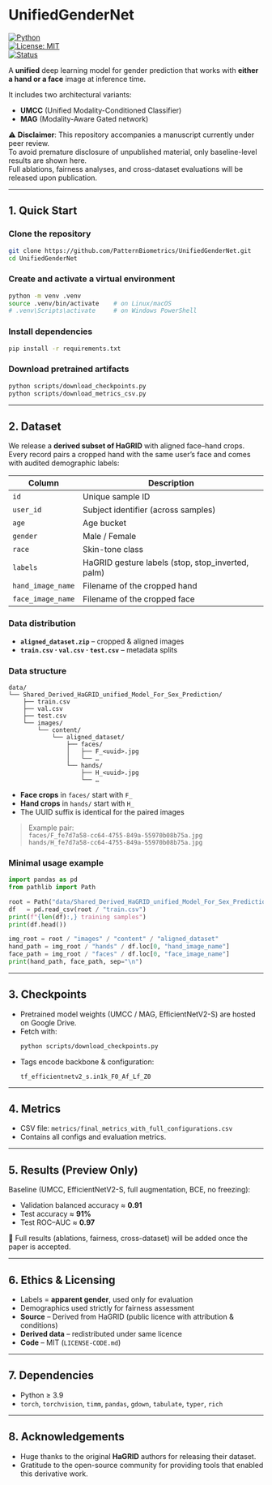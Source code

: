# UnifiedGenderNet  
[![Python](https://img.shields.io/badge/python-3.9%2B-blue.svg)](https://www.python.org/)  
[![License: MIT](https://img.shields.io/badge/License-MIT-green.svg)](LICENSE-CODE.md)  
[![Status](https://img.shields.io/badge/status-under--review-yellow.svg)](#)  

A **unified** deep learning model for gender prediction that works with **either a hand or a face** image at inference time.  

It includes two architectural variants:
- **UMCC** (Unified Modality-Conditioned Classifier)  
- **MAG** (Modality-Aware Gated network)  

⚠️ **Disclaimer**: This repository accompanies a manuscript currently under peer review.  
To avoid premature disclosure of unpublished material, only baseline-level results are shown here.  
Full ablations, fairness analyses, and cross-dataset evaluations will be released upon publication.

---

## 1. Quick Start

### Clone the repository  

```bash
git clone https://github.com/PatternBiometrics/UnifiedGenderNet.git
cd UnifiedGenderNet
```

### Create and activate a virtual environment

```bash
python -m venv .venv
source .venv/bin/activate    # on Linux/macOS
# .venv\Scripts\activate     # on Windows PowerShell
```

### Install dependencies

```bash
pip install -r requirements.txt
```

### Download pretrained artifacts

```bash
python scripts/download_checkpoints.py
python scripts/download_metrics_csv.py
```

---

## 2. Dataset

We release a **derived subset of HaGRID** with aligned face–hand crops.  
Every record pairs a cropped hand with the same user’s face and comes with audited demographic labels:

| Column            | Description                               |
|-------------------|-------------------------------------------|
| `id`              | Unique sample ID                          |
| `user_id`         | Subject identifier (across samples)       |
| `age`             | Age bucket                                |
| `gender`          | Male / Female                             |
| `race`            | Skin-tone class                           |
| `labels`          | HaGRID gesture labels (stop, stop_inverted, palm) |
| `hand_image_name` | Filename of the cropped hand              |
| `face_image_name` | Filename of the cropped face              |

### Data distribution

* **`aligned_dataset.zip`** – cropped & aligned images  
* **`train.csv` · `val.csv` · `test.csv`** – metadata splits  

### Data structure

```
data/
└── Shared_Derived_HaGRID_unified_Model_For_Sex_Prediction/
    ├── train.csv
    ├── val.csv
    ├── test.csv
    └── images/
        └── content/
            └── aligned_dataset/
                ├── faces/
                │   ├── F_<uuid>.jpg
                │   └── …
                └── hands/
                    ├── H_<uuid>.jpg
                    └── …
```

* **Face crops** in `faces/` start with `F_`  
* **Hand crops** in `hands/` start with `H_`  
* The UUID suffix is identical for the paired images  

> Example pair:  
> `faces/F_fe7d7a58-cc64-4755-849a-55970b08b75a.jpg`  
> `hands/H_fe7d7a58-cc64-4755-849a-55970b08b75a.jpg`

### Minimal usage example

```python
import pandas as pd
from pathlib import Path

root = Path("data/Shared_Derived_HaGRID_unified_Model_For_Sex_Prediction")
df   = pd.read_csv(root / "train.csv")
print(f"{len(df):,} training samples")
print(df.head())

img_root = root / "images" / "content" / "aligned_dataset"
hand_path = img_root / "hands" / df.loc[0, "hand_image_name"]
face_path = img_root / "faces" / df.loc[0, "face_image_name"]
print(hand_path, face_path, sep="\n")
```

---

## 3. Checkpoints

* Pretrained model weights (UMCC / MAG, EfficientNetV2-S) are hosted on Google Drive.  
* Fetch with:  
  ```bash
  python scripts/download_checkpoints.py
  ```  
* Tags encode backbone & configuration:  
  ```
  tf_efficientnetv2_s.in1k_F0_Af_Lf_Z0
  ```

---

## 4. Metrics

* CSV file: `metrics/final_metrics_with_full_configurations.csv`  
* Contains all configs and evaluation metrics.  


---

## 5. Results (Preview Only)

Baseline (UMCC, EfficientNetV2-S, full augmentation, BCE, no freezing):

* Validation balanced accuracy ≈ **0.91**  
* Test accuracy ≈ **91%**  
* Test ROC–AUC ≈ **0.97**  

📌 Full results (ablations, fairness, cross-dataset) will be added once the paper is accepted.

---

## 6. Ethics & Licensing

* Labels = **apparent gender**, used only for evaluation  
* Demographics used strictly for fairness assessment  
* **Source** – Derived from HaGRID (public licence with attribution & conditions)  
* **Derived data** – redistributed under same licence  
* **Code** – MIT (`LICENSE-CODE.md`)  

---

## 7. Dependencies

* Python ≥ 3.9  
* `torch`, `torchvision`, `timm`, `pandas`, `gdown`, `tabulate`, `typer`, `rich`

---


## 8. Acknowledgements

* Huge thanks to the original **HaGRID** authors for releasing their dataset.  
* Gratitude to the open-source community for providing tools that enabled this derivative work.
